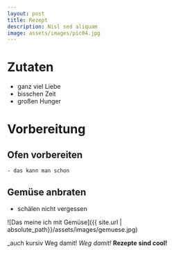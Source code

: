 ```yaml
---
layout: post
title: Rezept
description: Nisl sed aliquam
image: assets/images/pic04.jpg
---
```


# Zutaten
  - ganz viel Liebe
  - bisschen Zeit
  - großen Hunger
# Vorbereitung
## Ofen vorbereiten
    - das kann man schon
## Gemüse anbraten
  - schälen nicht vergessen

![Das meine ich mit Gemüse]({{ site.url | absolute_path}}/assets/images/gemuese.jpg)

_auch kursiv Weg damit!
*Weg damit!*
**Rezepte sind cool!**

